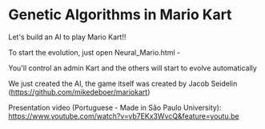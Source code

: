 # Genetic Algorithms in Mario Kart

Let's build an AI to play Mario Kart!!

To start the evolution, just open Neural_Mario.html -

You'll control an admin Kart and the others will start to evolve automatically

We just created the AI, the game itself was created by Jacob Seidelin (https://github.com/mikedeboer/mariokart)

Presentation video (Portuguese - Made in São Paulo University): https://www.youtube.com/watch?v=yb7EKx3WvcQ&feature=youtu.be
